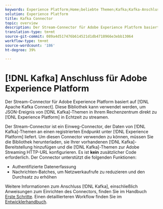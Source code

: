 ```yaml
---
keywords: Experience Platform;Home;beliebte Themen;Kafka;Kafka-Anschluss;Kafka;
solution: Experience Platform
title: Kafka Connector
topic: overview
description: Der Stream-Connector für Adobe Experience Platform basiert auf Apache Kafka Connect. Mit dieser Bibliothek können Sie JSON-Ereignisse von Kafka-Themen in Ihrem Rechenzentrum in Echtzeit direkt an Experience Platform zu streamen.
translation-type: tm+mt
source-git-commit: 089a4d517476b614521d1db4718966e3ebb13064
workflow-type: tm+mt
source-wordcount: '186'
ht-degree: 39%

---
```



# [!DNL Kafka] Anschluss für Adobe Experience Platform

Der Stream-Connector für Adobe Experience Platform basiert auf [!DNL Apache Kafka Connect]. Diese Bibliothek kann verwendet werden, um JSON-Ereignis von [!DNL Kafka]-Themen in Ihrem Rechenzentrum direkt zu [!DNL Experience Platform] in Echtzeit zu streamen.

Der Stream-Connector ist ein Einweg-Connector, der Daten von [!DNL Kafka]-Themen an einen registrierten Endpunkt unter [!DNL Experience Platform] liefert. Um diesen Connector verwenden zu können, müssen Sie die Bibliothek herunterladen, sie Ihrer vorhandenen [!DNL Kafka]-Bereitstellung hinzufügen und die [!DNL Kafka]-Themen zur Adobe Streaming HTTP-URL konfigurieren. Es ist **kein** zusätzlicher Code erforderlich. Der Connector unterstützt die folgenden Funktionen:

- Authentifizierte Datenerfassung
- Nachrichten-Batches, um Netzwerkaufrufe zu reduzieren und den Durchsatz zu erhöhen

Weitere Informationen zum Anschluss [!DNL Kafka], einschließlich Anweisungen zum Einrichten des Connectors, finden Sie im Handbuch [Erste Schritte](https://github.com/adobe/experience-platform-streaming-connect). Einen detaillierteren Workflow finden Sie im [Entwicklerhandbuch](https://www.adobe.com/go/kafka-connector-developer-guide).